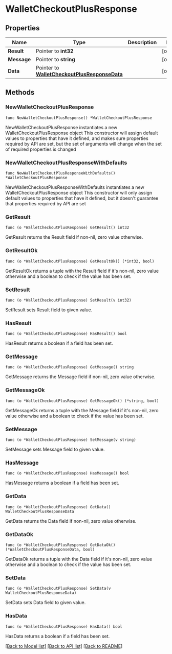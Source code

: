# WalletCheckoutPlusResponse

## Properties

Name | Type | Description | Notes
------------ | ------------- | ------------- | -------------
**Result** | Pointer to **int32** |  | [optional] 
**Message** | Pointer to **string** |  | [optional] 
**Data** | Pointer to [**WalletCheckoutPlusResponseData**](WalletCheckoutPlusResponseData.md) |  | [optional] 

## Methods

### NewWalletCheckoutPlusResponse

`func NewWalletCheckoutPlusResponse() *WalletCheckoutPlusResponse`

NewWalletCheckoutPlusResponse instantiates a new WalletCheckoutPlusResponse object
This constructor will assign default values to properties that have it defined,
and makes sure properties required by API are set, but the set of arguments
will change when the set of required properties is changed

### NewWalletCheckoutPlusResponseWithDefaults

`func NewWalletCheckoutPlusResponseWithDefaults() *WalletCheckoutPlusResponse`

NewWalletCheckoutPlusResponseWithDefaults instantiates a new WalletCheckoutPlusResponse object
This constructor will only assign default values to properties that have it defined,
but it doesn't guarantee that properties required by API are set

### GetResult

`func (o *WalletCheckoutPlusResponse) GetResult() int32`

GetResult returns the Result field if non-nil, zero value otherwise.

### GetResultOk

`func (o *WalletCheckoutPlusResponse) GetResultOk() (*int32, bool)`

GetResultOk returns a tuple with the Result field if it's non-nil, zero value otherwise
and a boolean to check if the value has been set.

### SetResult

`func (o *WalletCheckoutPlusResponse) SetResult(v int32)`

SetResult sets Result field to given value.

### HasResult

`func (o *WalletCheckoutPlusResponse) HasResult() bool`

HasResult returns a boolean if a field has been set.

### GetMessage

`func (o *WalletCheckoutPlusResponse) GetMessage() string`

GetMessage returns the Message field if non-nil, zero value otherwise.

### GetMessageOk

`func (o *WalletCheckoutPlusResponse) GetMessageOk() (*string, bool)`

GetMessageOk returns a tuple with the Message field if it's non-nil, zero value otherwise
and a boolean to check if the value has been set.

### SetMessage

`func (o *WalletCheckoutPlusResponse) SetMessage(v string)`

SetMessage sets Message field to given value.

### HasMessage

`func (o *WalletCheckoutPlusResponse) HasMessage() bool`

HasMessage returns a boolean if a field has been set.

### GetData

`func (o *WalletCheckoutPlusResponse) GetData() WalletCheckoutPlusResponseData`

GetData returns the Data field if non-nil, zero value otherwise.

### GetDataOk

`func (o *WalletCheckoutPlusResponse) GetDataOk() (*WalletCheckoutPlusResponseData, bool)`

GetDataOk returns a tuple with the Data field if it's non-nil, zero value otherwise
and a boolean to check if the value has been set.

### SetData

`func (o *WalletCheckoutPlusResponse) SetData(v WalletCheckoutPlusResponseData)`

SetData sets Data field to given value.

### HasData

`func (o *WalletCheckoutPlusResponse) HasData() bool`

HasData returns a boolean if a field has been set.


[[Back to Model list]](../README.md#documentation-for-models) [[Back to API list]](../README.md#documentation-for-api-endpoints) [[Back to README]](../README.md)


